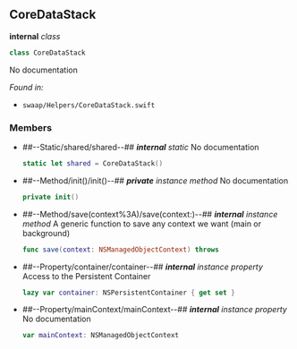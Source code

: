 ## CoreDataStack

**internal** *class*

```swift
class CoreDataStack
```

No documentation



*Found in:*

* `swaap/Helpers/CoreDataStack.swift`


### Members



* ##--Static/shared/shared--##
	***internal*** *static*
	No documentation
	```swift
	static let shared = CoreDataStack()
	```

* ##--Method/init()/init()--##
	***private*** *instance method*
	No documentation
	```swift
	private init()
	```

* ##--Method/save(context%3A)/save(context:)--##
	***internal*** *instance method*
	A generic function to save any context we want (main or background)
	```swift
	func save(context: NSManagedObjectContext) throws
	```

* ##--Property/container/container--##
	***internal*** *instance property*
	Access to the Persistent Container
	```swift
	lazy var container: NSPersistentContainer { get set }
	```

* ##--Property/mainContext/mainContext--##
	***internal*** *instance property*
	No documentation
	```swift
	var mainContext: NSManagedObjectContext
	```


